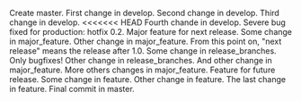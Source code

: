 Create master.
First change in develop.
Second change in develop.
Third change in develop.
<<<<<<< HEAD
Fourth chande in develop.
Severe bug fixed for production: hotfix 0.2.
Major feature for next release.
Some change in major_feature.
Other change in major_feature.
From this point on, "next release" means the release after 1.0.
Some change in release_branches.
Only bugfixes!
Other change in release_branches.
And other change in major_feature.
More others changes in major_feature.
Feature for future release.
Some change in feature.
Other change in feature.
The last change in feature.
Final commit in master.